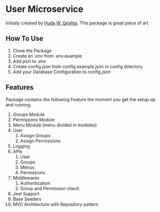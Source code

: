 # User Microservice

Initially created by [Huda W. Qeshta](https://github.com/hudaQeshta). This package is great piece of art.

## How To Use

1. Clone the Package
2. Create an .env from .env.example
3. Add port to .env
4. Create config.json from config.example.json in config directory
5. Add your Database Configuration to config.json

## Features

Package contains the following Feature the moment you get the setup up and running.

1. Groups Module
2. Permissions Module
3. Menu Module (menu divided in modules)
4. User
    1. Assign Groups
    2. Assign Permissions
5. Logging
6. APIs
    1. User
    2. Groups
    3. Menus
    4. Permissions
7. Middlewares
    1. Authentication
    2. Group and Permission check
8. Jest Support
9. Base Seeders
10. MVC Architecture with Repository pattern
